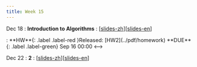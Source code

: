 ```yaml
---
title: Week 15
---
```


Dec 18
: **Introduction to Algorithms**
  :  \[[slides-zh](../pdf/slides/0-overview.pdf)\]\[[slides-en](../pdf/slides/0-overview-en.pdf)\]
<!-->:  **HW**{: .label .label-red }Released: [HW2](../pdf/homework)  **DUE**{: .label .label-green} Sep 16  00:00
<-->

Dec 22
: **2**
  :  \[[slides-zh](../pdf/slides/0-overview.pdf)\]\[[slides-en](../pdf/slides/0-overview-en.pdf)\]


  

